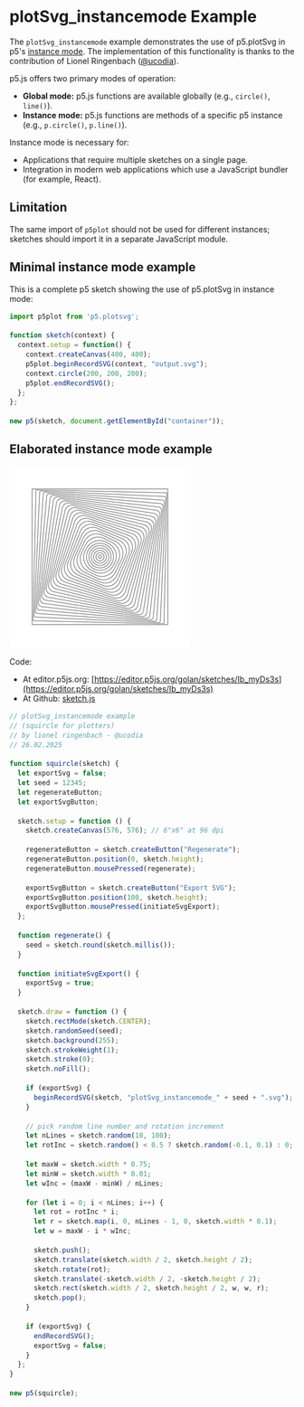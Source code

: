 # plotSvg_instancemode Example

The `plotSvg_instancemode` example demonstrates the use of p5.plotSvg in p5's [instance mode](https://github.com/processing/p5.js/wiki/Global-and-instance-mode). The implementation of this functionality is thanks to the contribution of Lionel Ringenbach ([@ucodia](https://github.com/ucodia)).

p5.js offers two primary modes of operation:

* **Global mode:** p5.js functions are available globally (e.g., `circle()`, `line()`).
* **Instance mode:** p5.js functions are methods of a specific p5 instance (e.g., `p.circle()`, `p.line()`).

Instance mode is necessary for:

* Applications that require multiple sketches on a single page.
* Integration in modern web applications which use a JavaScript bundler (for example, React).

## Limitation

The same import of `p5plot` should not be used for different instances; sketches should import it in a separate JavaScript module.


## Minimal instance mode example

This is a complete p5 sketch showing the use of p5.plotSvg in instance mode:

```js
import p5plot from 'p5.plotsvg';

function sketch(context) {
  context.setup = function() {
    context.createCanvas(400, 400);    
    p5plot.beginRecordSVG(context, "output.svg");
    context.circle(200, 200, 200);
    p5plot.endRecordSVG();
  };
};

new p5(sketch, document.getElementById("container"));
```

## Elaborated instance mode example

![plotSvg_instancemode.png](plotSvg_instancemode_sm.png)

Code: 

* At editor.p5js.org: [https://editor.p5js.org/golan/sketches/Ib_myDs3s](https://editor.p5js.org/golan/sketches/Ib_myDs3s)
* At Github: [sketch.js](https://raw.githubusercontent.com/golanlevin/p5.plotSvg/refs/heads/main/examples/plotSvg_instancemode/sketch.js)


```js
// plotSvg_instancemode example
// (squircle for plotters)
// by lionel ringenbach - @ucodia
// 26.02.2025

function squircle(sketch) {
  let exportSvg = false;
  let seed = 12345;
  let regenerateButton;
  let exportSvgButton;

  sketch.setup = function () {
    sketch.createCanvas(576, 576); // 6"x6" at 96 dpi

    regenerateButton = sketch.createButton("Regenerate");
    regenerateButton.position(0, sketch.height);
    regenerateButton.mousePressed(regenerate);

    exportSvgButton = sketch.createButton("Export SVG");
    exportSvgButton.position(100, sketch.height);
    exportSvgButton.mousePressed(initiateSvgExport);
  };

  function regenerate() {
    seed = sketch.round(sketch.millis());
  }

  function initiateSvgExport() {
    exportSvg = true;
  }

  sketch.draw = function () {
    sketch.rectMode(sketch.CENTER);
    sketch.randomSeed(seed);
    sketch.background(255);
    sketch.strokeWeight(1);
    sketch.stroke(0);
    sketch.noFill();

    if (exportSvg) {
      beginRecordSVG(sketch, "plotSvg_instancemode_" + seed + ".svg");
    }

    // pick random line number and rotation increment
    let nLines = sketch.random(10, 100);
    let rotInc = sketch.random() < 0.5 ? sketch.random(-0.1, 0.1) : 0;

    let maxW = sketch.width * 0.75;
    let minW = sketch.width * 0.01;
    let wInc = (maxW - minW) / nLines;

    for (let i = 0; i < nLines; i++) {
      let rot = rotInc * i;
      let r = sketch.map(i, 0, nLines - 1, 0, sketch.width * 0.1);
      let w = maxW - i * wInc;

      sketch.push();
      sketch.translate(sketch.width / 2, sketch.height / 2);
      sketch.rotate(rot);
      sketch.translate(-sketch.width / 2, -sketch.height / 2);
      sketch.rect(sketch.width / 2, sketch.height / 2, w, w, r);
      sketch.pop();
    }

    if (exportSvg) {
      endRecordSVG();
      exportSvg = false;
    }
  };
}

new p5(squircle);
```
